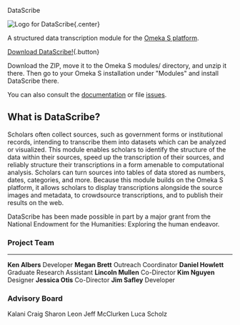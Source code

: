DataScribe

![Logo for
DataScribe](%7B%7B%20.Site.BaseURL%20%7D%7Dimg/datascribe-logo.png){.center}

A structured data transcription module for the [Omeka S
platform](https://omeka.org/s/).

[Download
DataScribe!](https://github.com/chnm/Datascribe-module/releases/download/v1.0.0-beta/Datascribe-1.0.0-beta.zip){.button}

Download the ZIP, move it to the Omeka S modules/ directory, and unzip it there. Then go to your Omeka S installation under \"Modules\" and
install DataScribe there.

You can also consult the
[documentation](https://github.com/chnm/Datascribe-module/wiki) or file
[issues](https://github.com/chnm/Datascribe-module/issues).

## What is DataScribe?

Scholars often collect sources, such as government forms or
institutional records, intending to transcribe them into datasets which can be analyzed or visualized. This module enables scholars to identify the structure of the data within their sources, speed up the transcription of their sources, and reliably structure their transcriptions in a form amenable to computational analysis. Scholars can turn sources into tables of data stored as numbers, dates, categories, and more. Because this module builds on the Omeka S platform, it allows scholars to display transcriptions alongside the source images and metadata, to crowdsource transcriptions, and to publish their results on the web.

DataScribe has been made possible in part by a major grant from the National Endowment for the Humanities: Exploring the human endeavor.

### Project Team
------------
**Ken Albers**  Developer
**Megan Brett** Outreach Coordinator
**Daniel Howlett** Graduate Research Assistant
**Lincoln Mullen** Co-Director
**Kim Nguyen** Designer
**Jessica Otis** Co-Director
**Jim Safley** Developer

### Advisory Board
Kalani Craig
Sharon Leon
Jeff McClurken
Luca Scholz